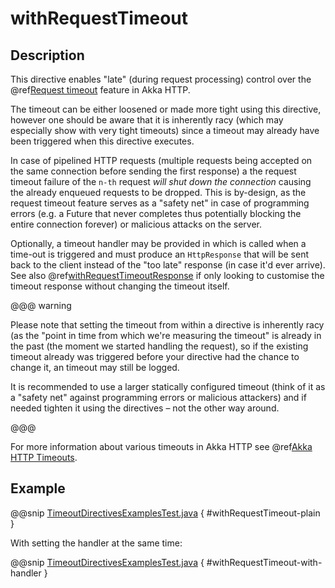 <a id="withrequesttimeout-java"></a>
# withRequestTimeout

## Description

This directive enables "late" (during request processing) control over the @ref[Request timeout](../../../common/timeouts.md#request-timeout-java) feature in Akka HTTP.

The timeout can be either loosened or made more tight using this directive, however one should be aware that it is
inherently racy (which may especially show with very tight timeouts) since a timeout may already have been triggered
when this directive executes.

In case of pipelined HTTP requests (multiple requests being accepted on the same connection before sending the first response)
a the request timeout failure of the `n-th` request *will shut down the connection* causing the already enqueued requests
to be dropped. This is by-design, as the request timeout feature serves as a "safety net" in case of programming errors
(e.g. a Future that never completes thus potentially blocking the entire connection forever) or malicious attacks on the server.

Optionally, a timeout handler may be provided in which is called when a time-out is triggered and must produce an
`HttpResponse` that will be sent back to the client instead of the "too late" response (in case it'd ever arrive).
See also @ref[withRequestTimeoutResponse](withRequestTimeoutResponse.md#withrequesttimeoutresponse-java) if only looking to customise the timeout response without changing the timeout itself.

@@@ warning

Please note that setting the timeout from within a directive is inherently racy (as the "point in time from which
we're measuring the timeout" is already in the past (the moment we started handling the request), so if the existing
timeout already was triggered before your directive had the chance to change it, an timeout may still be logged.

It is recommended to use a larger statically configured timeout (think of it as a "safety net" against programming errors
or malicious attackers) and if needed tighten it using the directives – not the other way around.

@@@

For more information about various timeouts in Akka HTTP see @ref[Akka HTTP Timeouts](../../../common/timeouts.md#http-timeouts-java).

## Example

@@snip [TimeoutDirectivesExamplesTest.java](../../../../../../../test/java/docs/http/javadsl/server/directives/TimeoutDirectivesExamplesTest.java) { #withRequestTimeout-plain }

With setting the handler at the same time:

@@snip [TimeoutDirectivesExamplesTest.java](../../../../../../../test/java/docs/http/javadsl/server/directives/TimeoutDirectivesExamplesTest.java) { #withRequestTimeout-with-handler }
